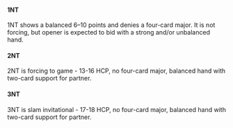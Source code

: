 #### 1NT
1NT shows a balanced 6–10 points and denies a four-card major.
It is not forcing, but opener is expected to bid with a strong and/or unbalanced hand.

#### 2NT
2NT is forcing to game - 13-16 HCP, no four-card major, balanced hand with two-card support for partner.

#### 3NT
3NT is slam invitational - 17-18 HCP, no four-card major, balanced hand with two-card support for partner.

